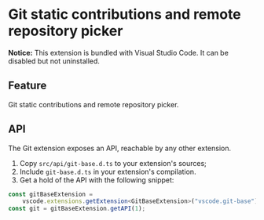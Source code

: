 # Git static contributions and remote repository picker

**Notice:** This extension is bundled with Visual Studio Code. It can be
disabled but not uninstalled.

## Feature

Git static contributions and remote repository picker.

## API

The Git extension exposes an API, reachable by any other extension.

1. Copy `src/api/git-base.d.ts` to your extension's sources;
2. Include `git-base.d.ts` in your extension's compilation.
3. Get a hold of the API with the following snippet:

```ts
const gitBaseExtension =
	vscode.extensions.getExtension<GitBaseExtension>("vscode.git-base").exports;
const git = gitBaseExtension.getAPI(1);
```

